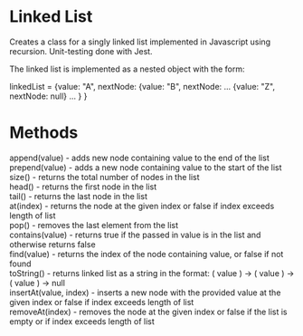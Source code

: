 # Linked List

Creates a class for a singly linked list implemented in Javascript using recursion. Unit-testing done with Jest.

The linked list is implemented as a nested object with the form:

linkedList = {value: "A", nextNode: 
                {value: "B", nextNode:
                  ...
                    {value: "Z", nextNode: null}
                  ...
                }
             }

# Methods
append(value) - adds new node containing value to the end of the list <br />
prepend(value) - adds a new node containing value to the start of the list <br />
size() - returns the total number of nodes in the list <br />
head() - returns the first node in the list <br />
tail() - returns the last node in the list <br />
at(index) - returns the node at the given index or false if index exceeds length of list <br />
pop() - removes the last element from the list <br />
contains(value) - returns true if the passed in value is in the list and otherwise returns false <br />
find(value) - returns the index of the node containing value, or false if not found <br />
toString() - returns linked list as a string in the format: ( value ) -> ( value ) -> ( value ) -> null <br />
insertAt(value, index) - inserts a new node with the provided value at the given index or false if index exceeds length of list <br />
removeAt(index) - removes the node at the given index or false if the list is empty or if index exceeds length of list <br />
